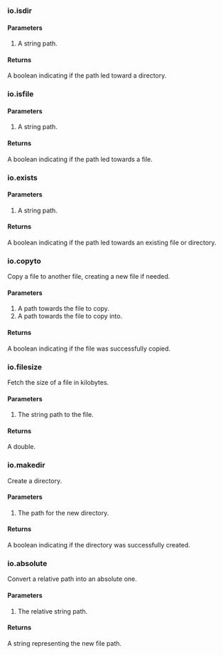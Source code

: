 ### io.isdir
#### Parameters
1. A string path.
#### Returns
A boolean indicating if the path led toward a directory.
### io.isfile
#### Parameters
1. A string path.
#### Returns
A boolean indicating if the path led towards a file.
### io.exists
#### Parameters
1. A string path.
#### Returns
A boolean indicating if the path led towards an existing file or directory.
### io.copyto
Copy a file to another file, creating a new file if needed.
#### Parameters
1. A path towards the file to copy.
2. A path towards the file to copy into.
#### Returns
A boolean indicating if the file was successfully copied.
### io.filesize
Fetch the size of a file in kilobytes.
#### Parameters
1. The string path to the file.
#### Returns
A double.
### io.makedir
Create a directory.
#### Parameters
1. The path for the new directory.
#### Returns
A boolean indicating if the directory was successfully created.
### io.absolute
Convert a relative path into an absolute one.
#### Parameters
1. The relative string path.
#### Returns
A string representing the new file path.
